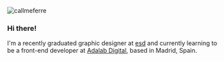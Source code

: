 ![callmeferre](https://i.imgur.com/2ZH1ist.png?1)

### Hi there!

I'm a recently graduated graphic designer at [esd](https://esdmadrid.es/) and currently learning to be a front-end developer at [Adalab Digital](https://adalab.es/), based in Madrid, Spain.
